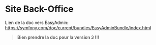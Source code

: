 # Site Back-Office

Lien de la doc vers EasyAdmin: https://symfony.com/doc/current/bundles/EasyAdminBundle/index.html

> **Bien prendre la doc pour la version 3 !!!**
